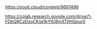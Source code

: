https://posit.cloud/content/9697496

https://colab.research.google.com/drive/1-FDbQRCzDzoCKse1kYtG8mXTIIHQpur0
